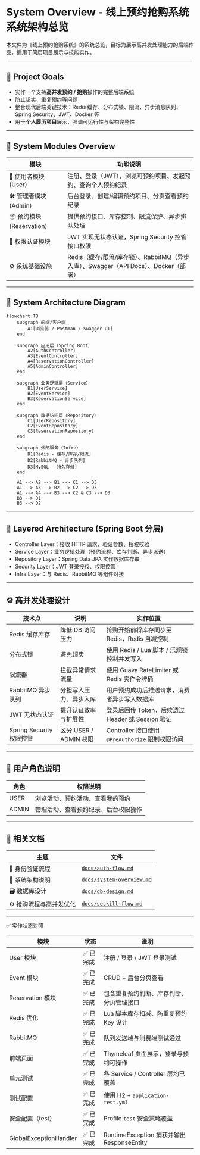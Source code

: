 # System Overview - 线上预约抢购系统系统架构总览

本文件为《线上预约抢购系统》的系统总览，目标为展示高并发处理能力的后端作品，适用于简历项目展示与技能实作。

---

## 💼 Project Goals

- 实作一个支持**高并发预约 / 抢购**操作的完整后端系统
- 防止超卖、重复预约等问题
- 整合现代后端关键技术：Redis 缓存、分布式锁、限流、异步消息队列、Spring Security、JWT、Docker 等
- 用于**个人履历项目**展示，强调可运行性与架构完整性

---

## 🧱 System Modules Overview

| 模块 | 功能说明 |
|------|----------|
| 👤 使用者模块 (User) | 注册、登录（JWT）、浏览可预约项目、发起预约、查询个人预约纪录 |
| 🛠 管理者模块 (Admin) | 后台登录、创建/编辑预约项目、分页查看预约纪录 |
| 📦 预约模块 (Reservation) | 提供预约接口、库存控制、限流保护、异步排队处理 |
| 🔐 权限认证模块 | JWT 实现无状态认证，Spring Security 控管接口权限 |
| ⚙️ 系统基础设施 | Redis（缓存/限流/库存锁）、RabbitMQ（异步入库）、Swagger（API Docs）、Docker（部署） |

---

## 🧩 System Architecture Diagram

```mermaid
flowchart TB
    subgraph 前端/客户端
        A1[浏览器 / Postman / Swagger UI]
    end

    subgraph 应用层（Spring Boot）
        A2[AuthController]
        A3[EventController]
        A4[ReservationController]
        A5[AdminController]
    end

    subgraph 业务逻辑层（Service）
        B1[UserService]
        B2[EventService]
        B3[ReservationService]
    end

    subgraph 数据访问层（Repository）
        C1[UserRepository]
        C2[EventRepository]
        C3[ReservationRepository]
    end

    subgraph 外部服务（Infra）
        D1[Redis - 缓存/库存/限流]
        D2[RabbitMQ - 异步队列]
        D3[MySQL - 持久存储]
    end

    A1 --> A2 --> B1 --> C1 --> D3
    A1 --> A3 --> B2 --> C2 --> D3
    A1 --> A4 --> B3 --> C2 & C3 --> D3
    B3 --> D1
    B3 --> D2
```

---

## 🧱 Layered Architecture (Spring Boot 分层)

- Controller Layer：接收 HTTP 请求、验证参数、授权校验
- Service Layer：业务逻辑处理（预约流程、库存判断、异步派送）
- Repository Layer：Spring Data JPA 实作数据库存取
- Security Layer：JWT 登录授权、权限控管
- Infra Layer：与 Redis、RabbitMQ 等组件对接

---

## ⚙️ 高并发处理设计

| 技术点                  | 说明                 | 实作位置                                   |
| -------------------- | ------------------ | -------------------------------------- |
| Redis 缓存库存           | 降低 DB 访问压力         | 抢购开始前将库存同步至 Redis，Redis 自减控制           |
| 分布式锁                 | 避免超卖               | 使用 Redis / Lua 脚本 / 乐观锁控制并发写入          |
| 限流器                  | 拦截异常请求流量           | 使用 Guava RateLimiter 或 Redis 实作令牌桶     |
| RabbitMQ 异步队列        | 分担写入压力、异步入库        | 用户预约成功后推送请求，消费者异步写入数据库                 |
| JWT 无状态认证            | 提升认证效率与扩展性         | 登录后回传 Token，后续透过 Header 或 Session 验证   |
| Spring Security 权限控管 | 区分 USER / ADMIN 权限 | Controller 接口使用 `@PreAuthorize` 限制权限访问 |

---

## 👤 用户角色说明

| 角色    | 权限说明               |
| ----- | ------------------ |
| USER  | 浏览活动、预约活动、查看我的预约   |
| ADMIN | 管理活动、查看预约纪录、后台权限操作 |


---

## 🔗 相关文档

| 主题            | 文件                                              |
| ------------- | ----------------------------------------------- |
| 🔐 身份验证流程     | [`docs/auth-flow.md`](auth-flow.md)             |
| 🧱 系统架构说明     | [`docs/system-overview.md`](system-overview.md) |
| 🗃 数据库设计      | [`docs/db-design.md`](db-design.md)             |
| ⚙️ 抢购流程与高并发优化 | [`docs/seckill-flow.md`](seckill-flow.md)       |


---

✅ 实作状态对照

| 模块                     | 状态    | 说明                                    |
| ---------------------- | ----- | ------------------------------------- |
| User 模块                | ✅ 已完成 | 注册 / 登录 / JWT 登录测试                    |
| Event 模块               | ✅ 已完成 | CRUD + 后台分页查看                         |
| Reservation 模块         | ✅ 已完成 | 包含重复预约判断、库存判断、分页管理接口                  |
| Redis 优化               | ✅ 已完成 | Lua 脚本库存扣减、防重复预约 Key 设计               |
| RabbitMQ               | ✅ 已完成 | 队列发送端与消费端测试通过                         |
| 前端页面                   | ✅ 已完成 | Thymeleaf 页面展示，登录与预约可操作               |
| 单元测试                   | ✅ 已完成 | 各 Service / Controller 层均已覆盖          |
| 测试配置                   | ✅ 已完成 | 使用 H2 + `application-test.yml`        |
| 安全配置（test）             | ✅ 已完成 | Profile `test` 安全策略覆盖                 |
| GlobalExceptionHandler | ✅ 已完成 | RuntimeException 捕获并输出 ResponseEntity |
